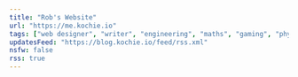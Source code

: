 ```yaml
---
title: "Rob's Website"
url: "https://me.kochie.io"
tags: ["web designer", "writer", "engineering", "maths", "gaming", "physics"]
updatesFeed: "https://blog.kochie.io/feed/rss.xml"
nsfw: false
rss: true
---
```

